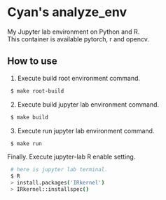 # Cyan's analyze_env
My Jupyter lab environment on Python and R.  
This container is available pytorch, r and opencv.  

## How to use
1. Execute build root environment command.   
```bash
 $ make root-build
```

2. Execute build jupyter lab environment command.
```bash
 $ make build
```

3. Execute run jupyter lab environment command.
```bash
 $ make run
```

Finally. Execute jupyter-lab R enable setting.
``` bash
 # here is jupyter lab terminal.
 $ R
 > install.packages('IRkernel')
 > IRkernel::installspec()
```

